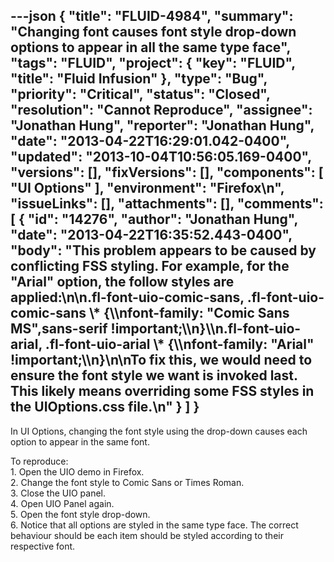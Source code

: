 ---json
{
  "title": "FLUID-4984",
  "summary": "Changing font causes font style drop-down options to appear in all the same type face",
  "tags": "FLUID",
  "project": {
    "key": "FLUID",
    "title": "Fluid Infusion"
  },
  "type": "Bug",
  "priority": "Critical",
  "status": "Closed",
  "resolution": "Cannot Reproduce",
  "assignee": "Jonathan Hung",
  "reporter": "Jonathan Hung",
  "date": "2013-04-22T16:29:01.042-0400",
  "updated": "2013-10-04T10:56:05.169-0400",
  "versions": [],
  "fixVersions": [],
  "components": [
    "UI Options"
  ],
  "environment": "Firefox\n",
  "issueLinks": [],
  "attachments": [],
  "comments": [
    {
      "id": "14276",
      "author": "Jonathan Hung",
      "date": "2013-04-22T16:35:52.443-0400",
      "body": "This problem appears to be caused by conflicting FSS styling. For example, for the \"Arial\" option, the follow styles are applied:\n\n.fl-font-uio-comic-sans, .fl-font-uio-comic-sans \\* {\\\nfont-family: \"Comic Sans MS\",sans-serif !important;\\\n}\\\n.fl-font-uio-arial, .fl-font-uio-arial \\* {\\\nfont-family: \"Arial\" !important;\\\n}\n\nTo fix this, we would need to ensure the font style we want is invoked last. This likely means overriding some FSS styles in the UIOptions.css file.\n"
    }
  ]
}
---
In UI Options, changing the font style using the drop-down causes each option to appear in the same font.

To reproduce:\
1\. Open the UIO demo in Firefox.\
2\. Change the font style to Comic Sans or Times Roman.\
3\. Close the UIO panel.\
4\. Open UIO Panel again.\
5\. Open the font style drop-down.\
6\. Notice that all options are styled in the same type face. The correct behaviour should be each item should be styled according to their respective font.

        